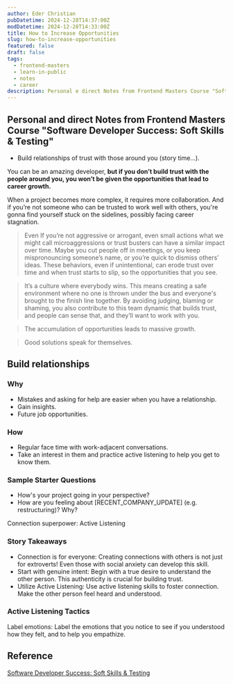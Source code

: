 ```yaml
---
author: Eder Christian
pubDatetime: 2024-12-28T14:37:00Z
modDatetime: 2024-12-28T14:33:00Z
title: How to Increase Opportunities
slug: how-to-increase-opportunities
featured: false
draft: false
tags:
  - frontend-masters
  - learn-in-public
  - notes
  - career
description: Personal e direct Notes from Frontend Masters Course "Software Developer Success - Soft Skills & Testing"
---
```


## Personal and direct Notes from Frontend Masters Course "Software Developer Success: Soft Skills & Testing"

- Build relationships of trust with those around you (story time...).

You can be an amazing developer, **but if you don’t build trust with the people around you, you won’t be given the opportunities that lead to career growth.**

When a project becomes more complex, it requires more collaboration. And if you’re not someone who can be trusted to work well with others, you're gonna find yourself stuck on the sidelines, possibly facing career stagnation.

> Even If you’re not aggressive or arrogant, even small actions what we might call microaggressions or trust busters can have a similar impact over time. Maybe you cut people off in meetings, or you keep mispronouncing someone’s name, or you’re quick to dismiss others’ ideas. These behaviors, even if unintentional, can erode trust over time and when trust starts to slip, so the opportunities that you see.

> It’s a culture where everybody wins. This means creating a safe environment where no one is thrown under the bus and everyone's brought to the finish line together. By avoiding judging, blaming or shaming, you also contribute to this team dynamic that builds trust, and people can sense that, and they’ll want to work with you.

> The accumulation of opportunities leads to massive growth.

> Good solutions speak for themselves.

## Build relationships

### Why

- Mistakes and asking for help are easier when you have a relationship.
- Gain insights.
- Future job opportunities.

### How

- Regular face time with work-adjacent conversations.
- Take an interest in them and practice active listening to help you get to know them.

### Sample Starter Questions

- How's your project going in your perspective?
- How are you feeling about [RECENT_COMPANY_UPDATE] (e.g. restructuring)? Why?

Connection superpower: Active Listening

### Story Takeaways

- Connection is for everyone: Creating connections with others is not just for extroverts! Even those with social anxiety can develop this skill.
- Start with genuine intent: Begin with a true desire to understand the other person. This authenticity is crucial for building trust.
- Utilize Active Listening: Use active listening skills to foster connection. Make the other person feel heard and understood.

### Active Listening Tactics

Label emotions: Label the emotions that you notice to see if you understood how they felt, and to help you empathize.

## Reference

<a href="https://frontendmasters.com/courses/dev-soft-skills/" target="_blank" rel="noreferrer noopener">Software Developer Success: Soft Skills & Testing</a>
